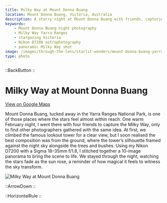 ```yaml
---
title: Milky Way at Mount Donna Buang
location: Mount Donna Buang, Victoria, Australia
description: A starry night at Mount Donna Buang with friends, capturing the Milky Way and the tower silhouette in a panoramic shot of the Yarra Ranges sky.
keywords:
    - Mount Donna Buang night photography
    - Milky Way Yarra Ranges
    - stargazing Victoria
    - Nikon D7200 astrophotography
    - panoramic Milky Way shot
image: /images/through-the-lens/starlit-wonders/mount-donna-buang-yarra-ranges-national-park.jpg
type: photo
---
```


::BackButton
::

# Milky Way at Mount Donna Buang

<a href="https://www.google.com/maps/search/?api=1&query=Mount+Donna+Buang,+Victoria,+Australia" target="_blank" rel="noopener noreferrer">View on Google Maps</a>

Mount Donna Buang, tucked away in the Yarra Ranges National Park, is one of those places where the stars feel almost within reach. One warm February night, I went there with four friends to capture the Milky Way, only to find other photographers gathered with the same idea. At first, we climbed the famous lookout tower for a clear view, but I soon realised the best composition was from the ground, where the tower’s silhouette framed against the night sky alongside the trees and bushes. Using my Nikon D7200 with a Sigma 18–35mm f/1.8, I stitched together a 10-image panorama to bring the scene to life. We stayed through the night, watching the stars fade as the sun rose, a reminder of how magical it feels to witness the sky transform.

![Milky Way at Mount Donna Buang](/images/through-the-lens/starlit-wonders/mount-donna-buang-yarra-ranges-national-park.jpg)

<div class="mb-8"></div>

::ArrowDown
::

<div class="mb-8"></div>

::HorizontalRule
::
